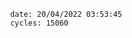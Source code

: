 

                date: 20/04/2022 03:53:45
                cycles: 15060

                         
